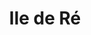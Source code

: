 ---
guid: "795053d16d95"
title: "Ile de Ré"
latlng: "46.191527, -1.394197"
youtubeId: "qgKIvVfIAFM" 
---